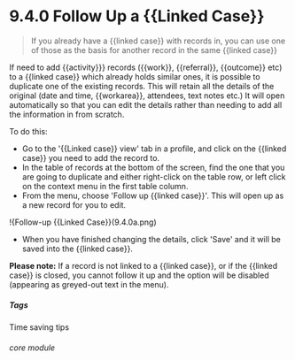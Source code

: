 # 9.4.0    Follow Up a {{Linked Case}}

> If you already have a {{linked case}} with records in, you can use one of those as the basis for another record in the same {{linked case}}  

If need to add {{activity}}} records ({{work}}, {{referral}}, {{outcome}} etc) to a {{linked case}} which already holds similar ones, it is possible to duplicate one of the existing records. This will retain all the details of the original (date and time, {{workarea}}, attendees, text notes etc.) It will open automatically so that you can edit the details rather than needing to add all the information in from scratch.

To do this:

- Go to the '{{Linked case}} view' tab in a profile, and click on the {{linked case}} you need to add the record to.
- In the table of records at the bottom of the screen, find the one that you are going to duplicate and either right-click on the table row, or left click on the context menu in the first table column. 
- From the menu, choose 'Follow up {{linked case}}'. This will open up as a new record for you to edit.

!{Follow-up {{Linked Case}}(9.4.0a.png)

- When you have finished changing the details, click 'Save' and it will be saved into the {{linked case}}.

**Please note:** If a record is not linked to a {{linked case}}, or if the {{linked case}} is closed, you cannot follow it up and the option will be disabled (appearing as greyed-out text in the menu).


##### Tags
Time saving tips

###### core module

